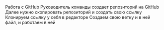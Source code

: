 Работа с GitHub
Руководитель команды создает репозиторий на GitHub
Далее нужно скопировать репозиторий и создать свою ссылку
Клонируем ссылку у себя в редакторе
Создаем свою ветку и в ней файл, и работаем в ней